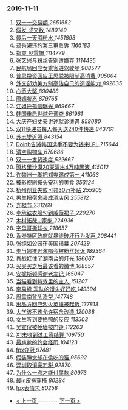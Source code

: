 ### 2019-11-11 
1. [ 双十一交易额 ](https://s.weibo.com/weibo?q=%23%E5%8F%8C%E5%8D%81%E4%B8%80%E4%BA%A4%E6%98%93%E9%A2%9D%23&Refer=top) *2651652*
1. [ 假发 成交数 ](https://s.weibo.com/weibo?q=%E5%81%87%E5%8F%91%20%E6%88%90%E4%BA%A4%E6%95%B0&Refer=top) *1480149*
1. [ 最后一天囤粉水 ](https://s.weibo.com/weibo?q=%23%E6%9C%80%E5%90%8E%E4%B8%80%E5%A4%A9%E5%9B%A4%E7%B2%89%E6%B0%B4%23&topic_ad=1&Refer=top) *1451893*
1. [ 郑秀妍违约案三审败诉 ](https://s.weibo.com/weibo?q=%23%E9%83%91%E7%A7%80%E5%A6%8D%E8%BF%9D%E7%BA%A6%E6%A1%88%E4%B8%89%E5%AE%A1%E8%B4%A5%E8%AF%89%23&Refer=top) *1166183*
1. [ 郑爽 贝雷帽 ](https://s.weibo.com/weibo?q=%E9%83%91%E7%88%BD%20%E8%B4%9D%E9%9B%B7%E5%B8%BD&Refer=top) *1114779*
1. [ 张艺兴与粉丝告别遭嫌弃 ](https://s.weibo.com/weibo?q=%23%E5%BC%A0%E8%89%BA%E5%85%B4%E4%B8%8E%E7%B2%89%E4%B8%9D%E5%91%8A%E5%88%AB%E9%81%AD%E5%AB%8C%E5%BC%83%23&Refer=top) *1114435*
1. [ 民航局回应女乘客进驾驶舱 ](https://s.weibo.com/weibo?q=%23%E6%B0%91%E8%88%AA%E5%B1%80%E5%9B%9E%E5%BA%94%E5%A5%B3%E4%B9%98%E5%AE%A2%E8%BF%9B%E9%A9%BE%E9%A9%B6%E8%88%B1%23&Refer=top) *908577*
1. [ 普思投资回应王思聪被限制高消费 ](https://s.weibo.com/weibo?q=%23%E6%99%AE%E6%80%9D%E6%8A%95%E8%B5%84%E5%9B%9E%E5%BA%94%E7%8E%8B%E6%80%9D%E8%81%AA%E8%A2%AB%E9%99%90%E5%88%B6%E9%AB%98%E6%B6%88%E8%B4%B9%23&Refer=top) *905004*
1. [ 外交部劝美方别高估自己的造谣能力 ](https://s.weibo.com/weibo?q=%23%E5%A4%96%E4%BA%A4%E9%83%A8%E5%8A%9D%E7%BE%8E%E6%96%B9%E5%88%AB%E9%AB%98%E4%BC%B0%E8%87%AA%E5%B7%B1%E7%9A%84%E9%80%A0%E8%B0%A3%E8%83%BD%E5%8A%9B%23&Refer=top) *892635*
1. [ 心愿大奖 ](https://s.weibo.com/weibo?q=%23%E5%BF%83%E6%84%BF%E5%A4%A7%E5%A5%96%23&Refer=top) *890488*
1. [ 唐嫣状态 ](https://s.weibo.com/weibo?q=%23%E5%94%90%E5%AB%A3%E7%8A%B6%E6%80%81%23&Refer=top) *879765*
1. [ 江姐托孤信曝光 ](https://s.weibo.com/weibo?q=%E6%B1%9F%E5%A7%90%E6%89%98%E5%AD%A4%E4%BF%A1%E6%9B%9D%E5%85%89&Refer=top) *869667*
1. [ 韩国重启世越号调查 ](https://s.weibo.com/weibo?q=%23%E9%9F%A9%E5%9B%BD%E9%87%8D%E5%90%AF%E4%B8%96%E8%B6%8A%E5%8F%B7%E8%B0%83%E6%9F%A5%23&Refer=top) *861961*
1. [ 大庆产妇丈夫讲述就诊遭遇 ](https://s.weibo.com/weibo?q=%23%E5%A4%A7%E5%BA%86%E4%BA%A7%E5%A6%87%E4%B8%88%E5%A4%AB%E8%AE%B2%E8%BF%B0%E5%B0%B1%E8%AF%8A%E9%81%AD%E9%81%87%23&Refer=top) *858080*
1. [ 双11快递员每人每天送240件快递 ](https://s.weibo.com/weibo?q=%23%E5%8F%8C11%E5%BF%AB%E9%80%92%E5%91%98%E6%AF%8F%E4%BA%BA%E6%AF%8F%E5%A4%A9%E9%80%81240%E4%BB%B6%E5%BF%AB%E9%80%92%23&Refer=top) *843761*
1. [ 苏志燮近照 ](https://s.weibo.com/weibo?q=%23%E8%8B%8F%E5%BF%97%E7%87%AE%E8%BF%91%E7%85%A7%23&Refer=top) *843154*
1. [ Doinb告诫韩国选手不要为钱来LPL ](https://s.weibo.com/weibo?q=%23Doinb%E5%91%8A%E8%AF%AB%E9%9F%A9%E5%9B%BD%E9%80%89%E6%89%8B%E4%B8%8D%E8%A6%81%E4%B8%BA%E9%92%B1%E6%9D%A5LPL%23&Refer=top) *715644*
1. [ 清空购物车 ](https://s.weibo.com/weibo?q=%E6%B8%85%E7%A9%BA%E8%B4%AD%E7%89%A9%E8%BD%A6&Refer=top) *670686*
1. [ 双十一发货速度 ](https://s.weibo.com/weibo?q=%23%E5%8F%8C%E5%8D%81%E4%B8%80%E5%8F%91%E8%B4%A7%E9%80%9F%E5%BA%A6%23&Refer=top) *522667*
1. [ 腾格里沙漠20天清出4万吨黑液 ](https://s.weibo.com/weibo?q=%23%E8%85%BE%E6%A0%BC%E9%87%8C%E6%B2%99%E6%BC%A020%E5%A4%A9%E6%B8%85%E5%87%BA4%E4%B8%87%E5%90%A8%E9%BB%91%E6%B6%B2%23&Refer=top) *415012*
1. [ 许魏洲一脚把郑爽踢成第一 ](https://s.weibo.com/weibo?q=%23%E8%AE%B8%E9%AD%8F%E6%B4%B2%E4%B8%80%E8%84%9A%E6%8A%8A%E9%83%91%E7%88%BD%E8%B8%A2%E6%88%90%E7%AC%AC%E4%B8%80%23&Refer=top) *411063*
1. [ 被影视剧按头安利的美食 ](https://s.weibo.com/weibo?q=%23%E8%A2%AB%E5%BD%B1%E8%A7%86%E5%89%A7%E6%8C%89%E5%A4%B4%E5%AE%89%E5%88%A9%E7%9A%84%E7%BE%8E%E9%A3%9F%23&Refer=top) *353124*
1. [ 杭州创业失败可领30万补贴 ](https://s.weibo.com/weibo?q=%23%E6%9D%AD%E5%B7%9E%E5%88%9B%E4%B8%9A%E5%A4%B1%E8%B4%A5%E5%8F%AF%E9%A2%8630%E4%B8%87%E8%A1%A5%E8%B4%B4%23&Refer=top) *255905*
1. [ 男生把宿舍装成酒店风 ](https://s.weibo.com/weibo?q=%23%E7%94%B7%E7%94%9F%E6%8A%8A%E5%AE%BF%E8%88%8D%E8%A3%85%E6%88%90%E9%85%92%E5%BA%97%E9%A3%8E%23&Refer=top) *255812*
1. [ 光棍节 ](https://s.weibo.com/weibo?q=%23%E5%85%89%E6%A3%8D%E8%8A%82%23&Refer=top) *231269*
1. [ 李承铉衣服勾到戚薇裙子 ](https://s.weibo.com/weibo?q=%23%E6%9D%8E%E6%89%BF%E9%93%89%E8%A1%A3%E6%9C%8D%E5%8B%BE%E5%88%B0%E6%88%9A%E8%96%87%E8%A3%99%E5%AD%90%23&Refer=top) *229270*
1. [ 木村拓哉 J家步 ](https://s.weibo.com/weibo?q=%E6%9C%A8%E6%9D%91%E6%8B%93%E5%93%89%20J%E5%AE%B6%E6%AD%A5&Refer=top) *224936*
1. [ 字母哥撕球衣 ](https://s.weibo.com/weibo?q=%23%E5%AD%97%E6%AF%8D%E5%93%A5%E6%92%95%E7%90%83%E8%A1%A3%23&Refer=top) *218657*
1. [ 香港特区政府就暴徒破坏行为发声 ](https://s.weibo.com/weibo?q=%23%E9%A6%99%E6%B8%AF%E7%89%B9%E5%8C%BA%E6%94%BF%E5%BA%9C%E5%B0%B1%E6%9A%B4%E5%BE%92%E7%A0%B4%E5%9D%8F%E8%A1%8C%E4%B8%BA%E5%8F%91%E5%A3%B0%23&Refer=top) *208441*
1. [ 张纯如公园在美国揭幕 ](https://s.weibo.com/weibo?q=%23%E5%BC%A0%E7%BA%AF%E5%A6%82%E5%85%AC%E5%9B%AD%E5%9C%A8%E7%BE%8E%E5%9B%BD%E6%8F%AD%E5%B9%95%23&Refer=top) *207429*
1. [ 麦当娜推迟演唱会被粉丝起诉 ](https://s.weibo.com/weibo?q=%23%E9%BA%A6%E5%BD%93%E5%A8%9C%E6%8E%A8%E8%BF%9F%E6%BC%94%E5%94%B1%E4%BC%9A%E8%A2%AB%E7%B2%89%E4%B8%9D%E8%B5%B7%E8%AF%89%23&Refer=top) *189364*
1. [ 肖战扛住了湖南台的灯光 ](https://s.weibo.com/weibo?q=%23%E8%82%96%E6%88%98%E6%89%9B%E4%BD%8F%E4%BA%86%E6%B9%96%E5%8D%97%E5%8F%B0%E7%9A%84%E7%81%AF%E5%85%89%23&Refer=top) *186667*
1. [ 买买买之后最该看的微博 ](https://s.weibo.com/weibo?q=%23%E4%B9%B0%E4%B9%B0%E4%B9%B0%E4%B9%8B%E5%90%8E%E6%9C%80%E8%AF%A5%E7%9C%8B%E7%9A%84%E5%BE%AE%E5%8D%9A%23&Refer=top) *168557*
1. [ 安妮斯顿感谢老友记 ](https://s.weibo.com/weibo?q=%23%E5%AE%89%E5%A6%AE%E6%96%AF%E9%A1%BF%E6%84%9F%E8%B0%A2%E8%80%81%E5%8F%8B%E8%AE%B0%23&Refer=top) *165047*
1. [ 当猫看到特效里的主人 ](https://s.weibo.com/weibo?q=%23%E5%BD%93%E7%8C%AB%E7%9C%8B%E5%88%B0%E7%89%B9%E6%95%88%E9%87%8C%E7%9A%84%E4%B8%BB%E4%BA%BA%23&Refer=top) *151207*
1. [ 李易峰 军队的馒头好好吃 ](https://s.weibo.com/weibo?q=%E6%9D%8E%E6%98%93%E5%B3%B0%20%E5%86%9B%E9%98%9F%E7%9A%84%E9%A6%92%E5%A4%B4%E5%A5%BD%E5%A5%BD%E5%90%83&Refer=top) *149394*
1. [ 周震南背头造型 ](https://s.weibo.com/weibo?q=%23%E5%91%A8%E9%9C%87%E5%8D%97%E8%83%8C%E5%A4%B4%E9%80%A0%E5%9E%8B%23&Refer=top) *147748*
1. [ 出品方回应烈火英雄被起诉 ](https://s.weibo.com/weibo?q=%23%E5%87%BA%E5%93%81%E6%96%B9%E5%9B%9E%E5%BA%94%E7%83%88%E7%81%AB%E8%8B%B1%E9%9B%84%E8%A2%AB%E8%B5%B7%E8%AF%89%23&Refer=top) *137813*
1. [ 大学该不该允许宿舍改造 ](https://s.weibo.com/weibo?q=%23%E5%A4%A7%E5%AD%A6%E8%AF%A5%E4%B8%8D%E8%AF%A5%E5%85%81%E8%AE%B8%E5%AE%BF%E8%88%8D%E6%94%B9%E9%80%A0%23&Refer=top) *120088*
1. [ 女生听到要拍照的反应 ](https://s.weibo.com/weibo?q=%23%E5%A5%B3%E7%94%9F%E5%90%AC%E5%88%B0%E8%A6%81%E6%8B%8D%E7%85%A7%E7%9A%84%E5%8F%8D%E5%BA%94%23&Refer=top) *113503*
1. [ 吴宣仪被捶墙按门铃 ](https://s.weibo.com/weibo?q=%23%E5%90%B4%E5%AE%A3%E4%BB%AA%E8%A2%AB%E6%8D%B6%E5%A2%99%E6%8C%89%E9%97%A8%E9%93%83%23&Refer=top) *112263*
1. [ X1未收到过工资结算 ](https://s.weibo.com/weibo?q=%23X1%E6%9C%AA%E6%94%B6%E5%88%B0%E8%BF%87%E5%B7%A5%E8%B5%84%E7%BB%93%E7%AE%97%23&Refer=top) *109750*
1. [ 最尴尬的约会经历 ](https://s.weibo.com/weibo?q=%23%E6%9C%80%E5%B0%B4%E5%B0%AC%E7%9A%84%E7%BA%A6%E4%BC%9A%E7%BB%8F%E5%8E%86%23&Refer=top) *104123*
1. [ fpx夺冠 ](https://s.weibo.com/weibo?q=%23fpx%E5%A4%BA%E5%86%A0%23&Refer=top) *97481*
1. [ 假装睡觉却在偷吃的猫 ](https://s.weibo.com/weibo?q=%23%E5%81%87%E8%A3%85%E7%9D%A1%E8%A7%89%E5%8D%B4%E5%9C%A8%E5%81%B7%E5%90%83%E7%9A%84%E7%8C%AB%23&Refer=top) *95692*
1. [ 深圳取消豪宅税 ](https://s.weibo.com/weibo?q=%23%E6%B7%B1%E5%9C%B3%E5%8F%96%E6%B6%88%E8%B1%AA%E5%AE%85%E7%A8%8E%23&Refer=top) *92870*
1. [ 为什么一点才能付尾款 ](https://s.weibo.com/weibo?q=%23%E4%B8%BA%E4%BB%80%E4%B9%88%E4%B8%80%E7%82%B9%E6%89%8D%E8%83%BD%E4%BB%98%E5%B0%BE%E6%AC%BE%23&Refer=top) *80973*
1. [ 最in皮裤穿搭 ](https://s.weibo.com/weibo?q=%23%E6%9C%80in%E7%9A%AE%E8%A3%A4%E7%A9%BF%E6%90%AD%23&Refer=top) *80284*
1. [ fpx表情包 ](https://s.weibo.com/weibo?q=fpx%E8%A1%A8%E6%83%85%E5%8C%85&Refer=top) *80258* 

- [ < 上一页 ](https://github.com/able8/weibo-hot-record/blob/master/2019-11-10.md) -------- [ 下一页 > ](https://github.com/able8/weibo-hot-record/blob/master/2019-11-12.md)